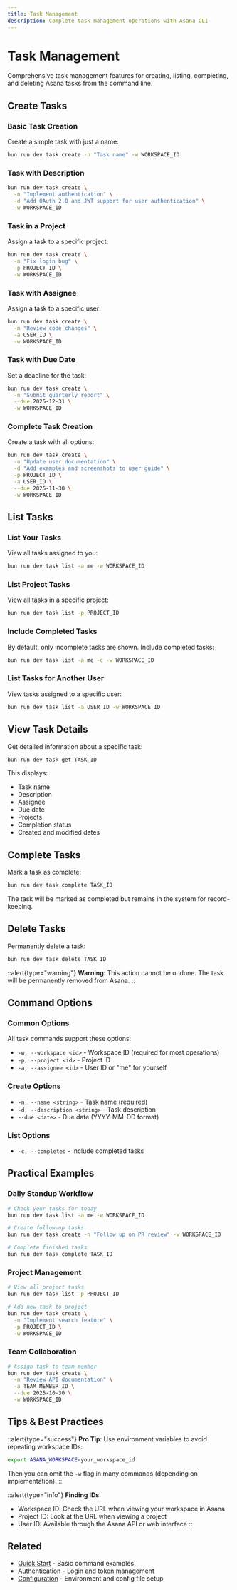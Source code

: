 ```yaml
---
title: Task Management
description: Complete task management operations with Asana CLI
---
```


# Task Management

Comprehensive task management features for creating, listing, completing, and deleting Asana tasks from the command line.

## Create Tasks

### Basic Task Creation

Create a simple task with just a name:

```bash
bun run dev task create -n "Task name" -w WORKSPACE_ID
```

### Task with Description

```bash
bun run dev task create \
  -n "Implement authentication" \
  -d "Add OAuth 2.0 and JWT support for user authentication" \
  -w WORKSPACE_ID
```

### Task in a Project

Assign a task to a specific project:

```bash
bun run dev task create \
  -n "Fix login bug" \
  -p PROJECT_ID \
  -w WORKSPACE_ID
```

### Task with Assignee

Assign a task to a specific user:

```bash
bun run dev task create \
  -n "Review code changes" \
  -a USER_ID \
  -w WORKSPACE_ID
```

### Task with Due Date

Set a deadline for the task:

```bash
bun run dev task create \
  -n "Submit quarterly report" \
  --due 2025-12-31 \
  -w WORKSPACE_ID
```

### Complete Task Creation

Create a task with all options:

```bash
bun run dev task create \
  -n "Update user documentation" \
  -d "Add examples and screenshots to user guide" \
  -p PROJECT_ID \
  -a USER_ID \
  --due 2025-11-30 \
  -w WORKSPACE_ID
```

## List Tasks

### List Your Tasks

View all tasks assigned to you:

```bash
bun run dev task list -a me -w WORKSPACE_ID
```

### List Project Tasks

View all tasks in a specific project:

```bash
bun run dev task list -p PROJECT_ID
```

### Include Completed Tasks

By default, only incomplete tasks are shown. Include completed tasks:

```bash
bun run dev task list -a me -c -w WORKSPACE_ID
```

### List Tasks for Another User

View tasks assigned to a specific user:

```bash
bun run dev task list -a USER_ID -w WORKSPACE_ID
```

## View Task Details

Get detailed information about a specific task:

```bash
bun run dev task get TASK_ID
```

This displays:
- Task name
- Description
- Assignee
- Due date
- Projects
- Completion status
- Created and modified dates

## Complete Tasks

Mark a task as complete:

```bash
bun run dev task complete TASK_ID
```

The task will be marked as completed but remains in the system for record-keeping.

## Delete Tasks

Permanently delete a task:

```bash
bun run dev task delete TASK_ID
```

::alert{type="warning"}
**Warning**: This action cannot be undone. The task will be permanently removed from Asana.
::

## Command Options

### Common Options

All task commands support these options:

- `-w, --workspace <id>` - Workspace ID (required for most operations)
- `-p, --project <id>` - Project ID
- `-a, --assignee <id>` - User ID or "me" for yourself

### Create Options

- `-n, --name <string>` - Task name (required)
- `-d, --description <string>` - Task description
- `--due <date>` - Due date (YYYY-MM-DD format)

### List Options

- `-c, --completed` - Include completed tasks

## Practical Examples

### Daily Standup Workflow

```bash
# Check your tasks for today
bun run dev task list -a me -w WORKSPACE_ID

# Create follow-up tasks
bun run dev task create -n "Follow up on PR review" -w WORKSPACE_ID

# Complete finished tasks
bun run dev task complete TASK_ID
```

### Project Management

```bash
# View all project tasks
bun run dev task list -p PROJECT_ID

# Add new task to project
bun run dev task create \
  -n "Implement search feature" \
  -p PROJECT_ID \
  -w WORKSPACE_ID
```

### Team Collaboration

```bash
# Assign task to team member
bun run dev task create \
  -n "Review API documentation" \
  -a TEAM_MEMBER_ID \
  --due 2025-10-30 \
  -w WORKSPACE_ID
```

## Tips & Best Practices

::alert{type="success"}
**Pro Tip**: Use environment variables to avoid repeating workspace IDs:

```bash
export ASANA_WORKSPACE=your_workspace_id
```

Then you can omit the `-w` flag in many commands (depending on implementation).
::

::alert{type="info"}
**Finding IDs**:
- Workspace ID: Check the URL when viewing your workspace in Asana
- Project ID: Look at the URL when viewing a project
- User ID: Available through the Asana API or web interface
::

## Related

- [Quick Start](/en/guide/quick-start) - Basic command examples
- [Authentication](/en/features/authentication) - Login and token management
- [Configuration](/en/features/configuration) - Environment and config file setup
